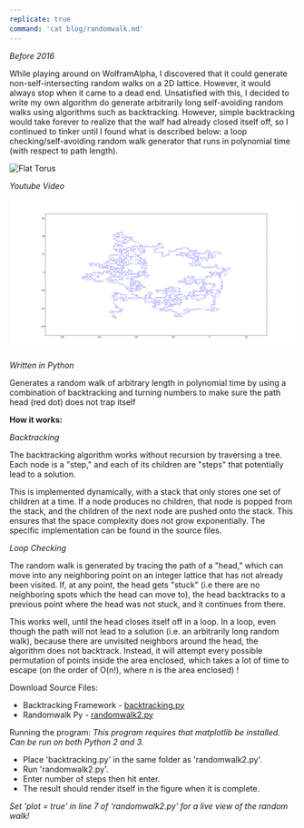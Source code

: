 ```yaml
---
replicate: true
command: 'cat blog/randomwalk.md'
---
```


_Before 2016_

While playing around on WolframAlpha, I discovered that it could generate non-self-intersecting random walks on a 2D lattice. However, it would always stop when it came to a dead end. Unsatisfied with this, I decided to write my own algorithm do generate arbitrarily long self-avoiding random walks using algorithms such as backtracking. However, simple backtracking would take forever to realize that the walf had already closed itself off, so I continued to tinker until I found what is described below: a loop checking/self-avoiding random walk generator that runs in polynomial time (with respect to path length).

<img src="/assets/ndre/flat-torus.PNG" width="40%" alt="Flat Torus">

 _Youtube Video_

 ![2000 Step Self-Avoiding Random Walk](/resources/assets/randomwalk/randomwalk-2000-lg.png) 
 
 _Written in Python_ 
 
 Generates a random walk of arbitrary length in polynomial time by using a combination of backtracking and turning numbers to make sure the path head (red dot) does not trap itself 
 
 **How it works:** 
 
 *Backtracking* 
 
 The backtracking algorithm works without recursion by traversing a tree. Each node is a "step," and each of its children are "steps" that potentially lead to a solution.
 
 This is implemented dynamically, with a stack that only stores one set of children at a time. If a node produces no children, that node is popped from the stack, and the children of the next node are pushed onto the stack. This ensures that the space complexity does not grow exponentially. The specific implementation can be found in the source files.
 
 *Loop Checking* 
 
 The random walk is generated by tracing the path of a "head," which can move into any neighboring point on an integer lattice that has not already been visited. If, at any point, the head gets "stuck" (i.e there are no neighboring spots which the head can move to), the head backtracks to a previous point where the head was not stuck, and it continues from there. 
 
 This works well, until the head closes itself off in a loop. In a loop, even though the path will not lead to a solution (i.e. an arbitrarily long random walk), because there are unvisited neighbors around the head, the algorithm does not backtrack. Instead, it will attempt every possible permutation of points inside the area enclosed, which takes a lot of time to escape (on the order of O(n!), where n is the area enclosed) ! 
 
 Download Source Files:

*   Backtracking Framework - [backtracking.py](/resources/assets/randomwalk/backtracking.py)
*   Randomwalk Py - [randomwalk2.py](/resources/assets/randomwalk/randomwalk2.py)

Running the program: *This program requires that matplotlib be installed. Can be run on both Python 2 and 3.*

*   Place 'backtracking.py' in the same folder as 'randomwalk2.py'.
*   Run 'randomwalk2.py'.
*   Enter number of steps then hit enter.
*   The result should render itself in the figure when it is complete.

*Set 'plot = true' in line 7 of 'randomwalk2.py' for a live view of the random walk!*
